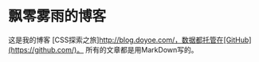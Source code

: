 飘零雾雨的博客
====

这是我的博客 [CSS探索之旅]http://blog.doyoe.com/，数据都托管在[GitHub](https://github.com/)。
所有的文章都是用MarkDown写的。